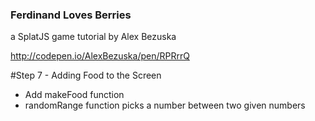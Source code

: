 ### Ferdinand Loves Berries
a SplatJS game tutorial by Alex Bezuska

http://codepen.io/AlexBezuska/pen/RPRrrQ

#Step 7 - Adding Food to the Screen
- Add makeFood function
- randomRange function picks a number between two given numbers
